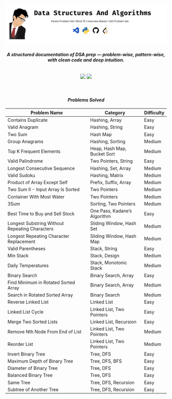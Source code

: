 ![banner](https://github.com/tarunsas3/DSA/blob/main/DSA%20Banner.png?raw=true)
<h4 align="center"><em>A structured documentation of DSA prep — problem-wise, pattern-wise, with clean code and deep intuition.</em></h4>
</br>
<div align="center">
  <img src="https://img.shields.io/badge/Status-Active-success?style=for-the-badge&logo=checkmarx" />
  <img src="https://img.shields.io/badge/DSA%20Sheet-Pareto%20%7C%20NeetCode%20%7C%20LeetCode-orange?style=for-the-badge&logo=leetcode" />
</div>
</br>
<!-- <p align="center"> <img src="https://komarev.com/ghpvc/?username=tarunsas3&style=for-the-badge&label=VIEWS&color=0e75b6" alt="tarunsas3" /> </p> -->
</br>

<div align="center">

<h4 align="center"><em> Problems Solved</em></h4>

| Problem Name                              | Category                            | Difficulty |
|------------------------------------------|-------------------------------------|------------|
| Contains Duplicate                       | Hashing, Array                      | Easy       |
| Valid Anagram                            | Hashing, String                     | Easy       |
| Two Sum                                  | Hash Map                            | Easy       |
| Group Anagrams                           | Hashing, Sorting                    | Medium     |
| Top K Frequent Elements                  | Heap, Hash Map, Bucket Sort         | Medium     |
| Valid Palindrome                         | Two Pointers, String                | Easy       |
| Longest Consecutive Sequence             | Hashing, Set, Array                 | Medium     |
| Valid Sudoku                             | Hashing, Matrix                     | Medium     |
| Product of Array Except Self             | Prefix, Suffix, Array               | Medium     |
| Two Sum II - Input Array Is Sorted       | Two Pointers                        | Medium     |
| Container With Most Water                | Two Pointers                        | Medium     |
| 3Sum                                     | Sorting, Two Pointers               | Medium     |
| Best Time to Buy and Sell Stock          | One Pass, Kadane’s Algorithm        | Easy       |
| Longest Substring Without Repeating Characters | Sliding Window, Hash Set     | Medium     |
| Longest Repeating Character Replacement  | Sliding Window, Hash Map            | Medium     |
| Valid Parentheses                        | Stack, String                       | Easy       |
| Min Stack                                | Stack, Design                       | Medium     |
| Daily Temperatures                       | Stack, Monotonic Stack              | Medium     |
| Binary Search                            | Binary Search, Array                | Easy       |
| Find Minimum in Rotated Sorted Array     | Binary Search, Array                | Medium     |
| Search in Rotated Sorted Array           | Binary Search                       | Medium     |
| Reverse Linked List                      | Linked List                         | Easy       |
| Linked List Cycle                        | Linked List, Two Pointers           | Easy       |
| Merge Two Sorted Lists                   | Linked List, Recursion              | Easy       |
| Remove Nth Node From End of List         | Linked List, Two Pointers           | Medium     |
| Reorder List                             | Linked List, Two Pointers           | Medium     |
| Invert Binary Tree                       | Tree, DFS                           | Easy       |
| Maximum Depth of Binary Tree             | Tree, DFS, BFS                      | Easy       |
| Diameter of Binary Tree                  | Tree, DFS                           | Easy       |
| Balanced Binary Tree                     | Tree, DFS                           | Easy       |
| Same Tree                                | Tree, DFS, Recursion                | Easy       |
| Subtree of Another Tree                  | Tree, DFS, Recursion                | Easy       |


</div>
